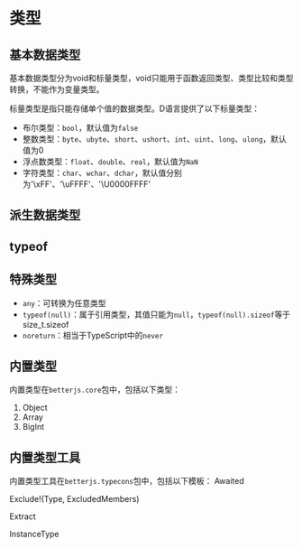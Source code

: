 # 类型

## 基本数据类型

基本数据类型分为void和标量类型，void只能用于函数返回类型、类型比较和类型转换，不能作为变量类型。

标量类型是指只能存储单个值的数据类型。D语言提供了以下标量类型：

- 布尔类型：`bool`，默认值为`false`
- 整数类型：`byte`、`ubyte`、`short`、`ushort`、`int`、`uint`、`long`、`ulong`，默认值为0
- 浮点数类型：`float`、`double`、`real`，默认值为`NaN`
- 字符类型：`char`、`wchar`、`dchar`，默认值分别为'\xFF'、'\uFFFF'、'\U0000FFFF'

## 派生数据类型

## typeof

## 特殊类型

- `any`：可转换为任意类型
- `typeof(null)`：属于引用类型，其值只能为`null`，`typeof(null).sizeof`等于size_t.sizeof
- `noreturn`：相当于TypeScript中的`never`

## 内置类型
内置类型在`betterjs.core`包中，包括以下类型：
1. Object
2. Array
3. BigInt

## 内置类型工具
内置类型工具在`betterjs.typecons`包中，包括以下模板：
Awaited

Exclude!(Type, ExcludedMembers)

Extract

InstanceType

